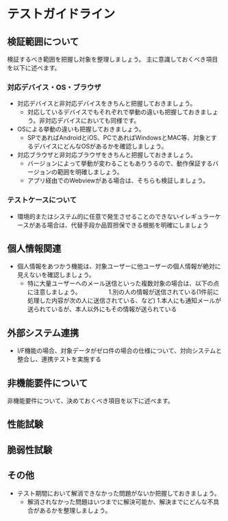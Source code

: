 # テストガイドライン

## 検証範囲について
検証するべき範囲を把握し対象を整理しましょう。
主に意識しておくべき項目を以下に述べます。

### 対応デバイス・OS・ブラウザ
- 対応デバイスと非対応デバイスをきちんと把握しておきましょう。
    - 対応しているデバイスでもそれぞれで挙動の違いも把握しておきましょう。非対応デバイスにおいても同様です。
- OSによる挙動の違いも把握しておきましょう。
    - SPであればAndroidとiOS、PCであればWindowsとMAC等、対象とするデバイスにどんなOSがあるかを確認しましょう。
- 対応ブラウザと非対応ブラウザをきちんと把握しておきましょう。
    - バージョンによって挙動が変わることもありうるので、動作保証するバージョンの範囲を明確しましょう。
    - アプリ経由でのWebviewがある場合は、そちらも検証しましょう。

### テストケースについて
- 環境的またはシステム的に任意で発生させることのできないイレギュラーケースがある場合は、代替手段か品質担保できる根拠を明確にしましょう

## 個人情報関連
- 個人情報をあつかう機能は、対象ユーザーに他ユーザーの個人情報が絶対に見えないを確認しましょう。
    - 特に大量ユーザーへのメール送信といった複数対象の場合は、以下の点に注意しましょう。
　　　　 1.別の人の情報が送信されている(1件前に処理した内容が次の人に送信されている、など)
        1.本人にも通知メールが送られているが、本人以外にもその情報が送られている

## 外部システム連携
- I/F機能の場合、対象データがゼロ件の場合の仕様について、対向システムと整合し、連携テストを実施する

## 非機能要件について
非機能要件について、決めておくべき項目を以下に述べます。


## 性能試験

## 脆弱性試験

## その他
- テスト期間において解消できなかった問題がないか把握しておきましょう。
    - 解消されなかった問題はいつまでに解決可能か、解決までにどんな不具合があるかを整理しましょう。

